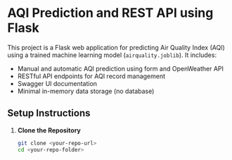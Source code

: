 # AQI Prediction and REST API using Flask

This project is a Flask web application for predicting Air Quality Index (AQI) using a trained machine learning model (`airquality.joblib`). It includes:

- Manual and automatic AQI prediction using form and OpenWeather API
- RESTful API endpoints for AQI record management
- Swagger UI documentation
- Minimal in-memory data storage (no database)

## Setup Instructions

1. **Clone the Repository**
   ```bash
   git clone <your-repo-url>
   cd <your-repo-folder>
